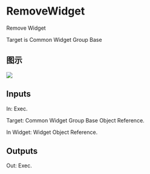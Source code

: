 # RemoveWidget

Remove Widget

Target is Common Widget Group Base

## 图示

![]($-20221218-19160188.png)

## Inputs

In: Exec.

Target: Common Widget Group Base Object Reference.

In Widget: Widget Object Reference.  

## Outputs

Out: Exec.

